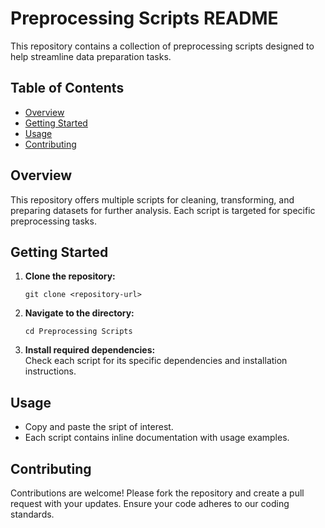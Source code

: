 # Preprocessing Scripts README

This repository contains a collection of preprocessing scripts designed to help streamline data preparation tasks.

## Table of Contents
- [Overview](#overview)
- [Getting Started](#getting-started)
- [Usage](#usage)
- [Contributing](#contributing)

## Overview
This repository offers multiple scripts for cleaning, transforming, and preparing datasets for further analysis. Each script is targeted for specific preprocessing tasks.

## Getting Started
1. **Clone the repository:**
    ```
    git clone <repository-url>
    ```
2. **Navigate to the directory:**
    ```
    cd Preprocessing Scripts
    ```
3. **Install required dependencies:**  
    Check each script for its specific dependencies and installation instructions.

## Usage
- Copy and paste the sript of interest.
- Each script contains inline documentation with usage examples.  

## Contributing
Contributions are welcome! Please fork the repository and create a pull request with your updates. Ensure your code adheres to our coding standards.